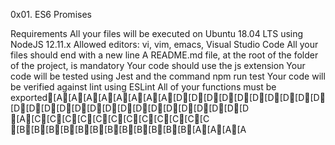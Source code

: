 0x01. ES6 Promises

Requirements
All your files will be executed on Ubuntu 18.04 LTS using NodeJS 12.11.x
Allowed editors: vi, vim, emacs, Visual Studio Code
All your files should end with a new line
A README.md file, at the root of the folder of the project, is mandatory
Your code should use the js extension
Your code will be tested using Jest and the command npm run test
Your code will be verified against lint using ESLint
All of your functions must be exported[A[A[A[A[A[A[A[A[D[D[D[D[D[D[D[D[D[D[D[D[D[D[D[D[D[D[D[D[D[D[D[D[D[D
[A[C[C[C[C[C[C[C[C[C[C[C[C
[B[B[B[B[B[B[B[B[B[B[B[B[A[A[A[A